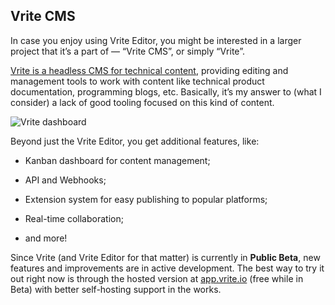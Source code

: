 ## Vrite CMS

In case you enjoy using Vrite Editor, you might be interested in a larger project that it’s a part of — “Vrite CMS”, or simply “Vrite”.

[Vrite is a headless CMS for technical content](https://vrite.io/), providing editing and management tools to work with content like technical product documentation, programming blogs, etc. Basically, it’s my answer to (what I consider) a lack of good tooling focused on this kind of content.

![Vrite dashboard](https://assets.vrite.io/6409e82d7dfc74cef7a72e0d/2vZXejDOz1ef-GxPUeDWl.png)

Beyond just the Vrite Editor, you get additional features, like:

- Kanban dashboard for content management;

- API and Webhooks;

- Extension system for easy publishing to popular platforms;

- Real-time collaboration;

- and more!

Since Vrite (and Vrite Editor for that matter) is currently in **Public Beta**, new features and improvements are in active development. The best way to try it out right now is through the hosted version at [app.vrite.io](https://app.vrite.io/) (free while in Beta) with better self-hosting support in the works.
